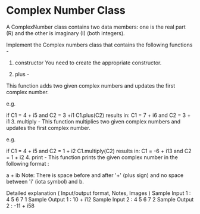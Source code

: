 # Complex Number Class

A ComplexNumber class contains two data members: one is the real part (R) and the other is imaginary (I) (both integers).

Implement the Complex numbers class that contains the following functions -

1. constructor
You need to create the appropriate constructor.

2. plus -


This function adds two given complex numbers and updates the first complex number.

e.g.

if C1 = 4 + i5 and C2 = 3 +i1
C1.plus(C2) results in: 
C1 = 7 + i6 and C2 = 3 + i1
3. multiply -
This function multiplies two given complex numbers and updates the first complex number.

e.g.

if C1 = 4 + i5 and C2 = 1 + i2
C1.multiply(C2) results in: 
C1 = -6 + i13 and C2 = 1 + i2
4. print -
This function prints the given complex number in the following format :

a + ib
Note: There is space before and after '+' (plus sign) and no space between 'i' (iota symbol) and b.

Detailed explanation ( Input/output format, Notes, Images )
Sample Input 1 :
4 5
6 7
1
Sample Output 1 :
10 + i12
Sample Input 2 :
4 5
6 7
2
Sample Output 2 :
-11 + i58